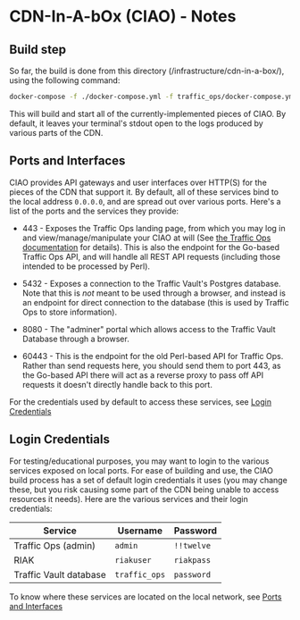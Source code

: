 # CDN-In-A-bOx (CIAO) - Notes

## Build step
So far, the build is done from this directory (/infrastructure/cdn-in-a-box/), using the following command:

```bash
docker-compose -f ./docker-compose.yml -f traffic_ops/docker-compose.yml -f traffic_vault/docker-compose.yml up --build
```

This will build and start all of the currently-implemented pieces of CIAO. By default, it leaves your terminal's stdout open to the logs produced by various parts of the CDN. 


## <a name="ports"></a> Ports and Interfaces
CIAO provides API gateways and user interfaces over HTTP(S) for the pieces of the CDN that support it. By default, all of these services bind to the local address `0.0.0.0`, and are spread out over various ports. Here's a list of the ports and the services they provide:

* 443 - Exposes the Traffic Ops landing page, from which you may log in and view/manage/manipulate your CIAO at will (See [the Traffic Ops documentation](http://traffic-control-cdn.readthedocs.io/en/latest/admin/traffic_ops/using.html) for details). This is also the endpoint for the Go-based Traffic Ops API, and will handle all REST API requests (including those intended to be processed by Perl).

* 5432 - Exposes a connection to the Traffic Vault's Postgres database. Note that this is *not* meant to be used through a browser, and instead is an endpoint for direct connection to the database (this is used by Traffic Ops to store information).

* 8080 - The "adminer" portal which allows access to the Traffic Vault Database through a browser.

* 60443 - This is the endpoint for the old Perl-based API for Traffic Ops. Rather than send requests here, you should send them to port 443, as the Go-based API there will act as a reverse proxy to pass off API requests it doesn't directly handle back to this port.

For the credentials used by default to access these services, see [Login Credentials](#creds)


## <a name="creds"></a>Login Credentials
For testing/educational purposes, you may want to login to the various services exposed on local ports. For ease of building and use, the CIAO build process has a set of default login credentials it uses (you may change these, but you risk causing some part of the CDN being unable to access resources it needs). Here are the various services and their login credentials:


Service                | Username         | Password
-----------------------|------------------|-----------
Traffic Ops (admin)    | `admin`          | `!!twelve`
RIAK                   | `riakuser`       | `riakpass`
Traffic Vault database | `traffic_ops`    | `password`


To know where these services are located on the local network, see [Ports and Interfaces](#ports)
